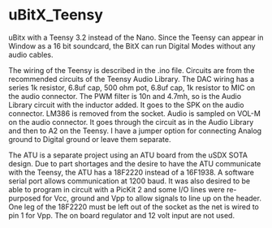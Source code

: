 # uBitX_Teensy
uBitx with a Teensy 3.2 instead of the Nano.  Since the Teensy can appear in Window as a 16 bit soundcard, the BitX can run Digital Modes without any audio cables.

The wiring of the Teensy is described in the .ino file.  Circuits are from the recommended circuits of the Teensy Audio Library.
The DAC wiring has a series 1k resistor, 6.8uf cap, 500 ohm pot, 6.8uf cap, 1k resistor to MIC on the audio connector.
The PWM filter is 10n and 4.7mh, so is the Audio Library circuit with the inductor added.  It goes to the SPK on the audio connector.  LM386 is removed from the socket.
Audio is sampled on VOL-M on the audio connector.  It goes through the circuit as in the Audio Library and then to A2 on the Teensy.  I have a jumper option for connecting Analog ground to Digital ground or leave them separate.

The ATU is a separate project using an ATU board from the uSDX SOTA design.  Due to part shortages and the desire to have the ATU communicate with the Teensy, the ATU has a 18F2220 instead of a 16F1938.  A software serial port allows communication at 1200 baud. It was also desired to be able to program in circuit with a PicKit 2 and some I/O lines were re-purposed for Vcc, ground and Vpp to allow signals to line up on the header.  One leg of the 18F2220 must be left out of the socket as the net is wired to pin 1 for Vpp.  The on board regulator and 12 volt input  are not used. 
